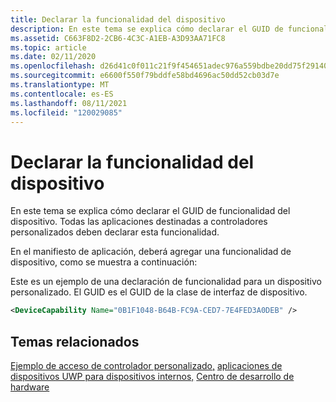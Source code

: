 ```yaml
---
title: Declarar la funcionalidad del dispositivo
description: En este tema se explica cómo declarar el GUID de funcionalidad del dispositivo.
ms.assetid: C663F8D2-2CB6-4C3C-A1EB-A3D93AA71FC8
ms.topic: article
ms.date: 02/11/2020
ms.openlocfilehash: d26d41c0f011c21f9f454651adec976a559bdbe20dd75f291404efcd30f2bb5b
ms.sourcegitcommit: e6600f550f79bddfe58bd4696ac50dd52cb03d7e
ms.translationtype: MT
ms.contentlocale: es-ES
ms.lasthandoff: 08/11/2021
ms.locfileid: "120029085"
---
```

# <a name="declaring-the-device-capability"></a>Declarar la funcionalidad del dispositivo

En este tema se explica cómo declarar el GUID de funcionalidad del dispositivo. Todas las aplicaciones destinadas a controladores personalizados deben declarar esta funcionalidad.

En el manifiesto de aplicación, deberá agregar una funcionalidad de dispositivo, como se muestra a continuación:

Este es un ejemplo de una declaración de funcionalidad para un dispositivo personalizado. El GUID es el GUID de la clase de interfaz de dispositivo.

```XML
<DeviceCapability Name="0B1F1048-B64B-FC9A-CED7-7E4FED3A0DEB" />
```

## <a name="related-topics"></a>Temas relacionados

[Ejemplo de acceso de controlador personalizado,](https://github.com/microsoftarchive/msdn-code-gallery-microsoft/tree/411c271e537727d737a53fa2cbe99eaecac00cc0/Official%20Windows%20Platform%20Sample/Custom%20driver%20access%20sample) [aplicaciones de dispositivos UWP para dispositivos internos,](/windows-hardware/drivers/devapps/uwp-device-apps-for-specialized-devices) [Centro de desarrollo de hardware](/windows-hardware/drivers/)

